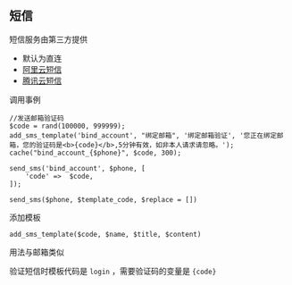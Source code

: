 ## 短信

短信服务由第三方提供

- 默认为直连
- [阿里云短信](https://dysms.console.aliyun.com/)
- [腾讯云短信](https://console.cloud.tencent.com/smsv2/app-manage)


调用事例

~~~
//发送邮箱验证码
$code = rand(100000, 999999); 
add_sms_template('bind_account', "绑定邮箱", '绑定邮箱验证', '您正在绑定邮箱，您的验证码是<b>{code}</b>,5分钟有效，如非本人请求请忽略。');
cache("bind_account_{$phone}", $code, 300);

send_sms('bind_account', $phone, [
    'code' =>  $code,
]); 
~~~



~~~
send_sms($phone, $template_code, $replace = [])
~~~

添加模板

~~~
add_sms_template($code, $name, $title, $content)
~~~ 

用法与邮箱类似

验证短信时模板代码是 `login` ，需要验证码的变量是 `{code}`